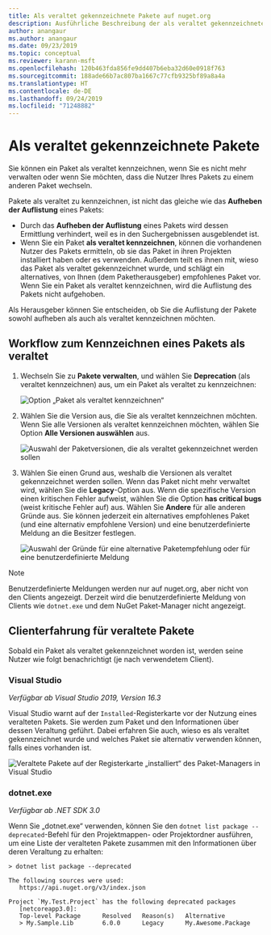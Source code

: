 ```yaml
---
title: Als veraltet gekennzeichnete Pakete auf nuget.org
description: Ausführliche Beschreibung der als veraltet gekennzeichneten Pakete und der Art und Weise, wie diese Informationen von den Clients angezeigt werden
author: anangaur
ms.author: anangaur
ms.date: 09/23/2019
ms.topic: conceptual
ms.reviewer: karann-msft
ms.openlocfilehash: 120b463fda856fe9dd407b6eba32d60e0918f763
ms.sourcegitcommit: 188ade66b7ac807ba1667c77cfb9325bf89a8a4a
ms.translationtype: HT
ms.contentlocale: de-DE
ms.lasthandoff: 09/24/2019
ms.locfileid: "71248882"
---
```

# <a name="deprecating-packages"></a>Als veraltet gekennzeichnete Pakete

Sie können ein Paket als veraltet kennzeichnen, wenn Sie es nicht mehr verwalten oder wenn Sie möchten, dass die Nutzer Ihres Pakets zu einem anderen Paket wechseln. 

Pakete als veraltet zu kennzeichnen, ist nicht das gleiche wie das **Aufheben der Auflistung** eines Pakets:
* Durch das **Aufheben der Auflistung** eines Pakets wird dessen Ermittlung verhindert, weil es in den Suchergebnissen ausgeblendet ist. 
* Wenn Sie ein Paket **als veraltet kennzeichnen**, können die vorhandenen Nutzer des Pakets ermitteln, ob sie das Paket in ihren Projekten installiert haben oder es verwenden. Außerdem teilt es ihnen mit, wieso das Paket als veraltet gekennzeichnet wurde, und schlägt ein alternatives, von Ihnen (dem Paketherausgeber) empfohlenes Paket vor. Wenn Sie ein Paket als veraltet kennzeichnen, wird die Auflistung des Pakets nicht aufgehoben. 

Als Herausgeber können Sie entscheiden, ob Sie die Auflistung der Pakete sowohl aufheben als auch als veraltet kennzeichnen möchten.

## <a name="deprecation-workflow"></a>Workflow zum Kennzeichnen eines Pakets als veraltet
1. Wechseln Sie zu **Pakete verwalten**, und wählen Sie **Deprecation** (als veraltet kennzeichnen) aus, um ein Paket als veraltet zu kennzeichnen:

    ![Option „Paket als veraltet kennzeichnen“](media/deprecation-select-option.png)

2. Wählen Sie die Version aus, die Sie als veraltet kennzeichnen möchten. Wenn Sie alle Versionen als veraltet kennzeichnen möchten, wählen Sie Option **Alle Versionen auswählen** aus.

    ![Auswahl der Paketversionen, die als veraltet gekennzeichnet werden sollen](media/deprecation-select-version.png)

3. Wählen Sie einen Grund aus, weshalb die Versionen als veraltet gekennzeichnet werden sollen. Wenn das Paket nicht mehr verwaltet wird, wählen Sie die **Legacy**-Option aus. Wenn die spezifische Version einen kritischen Fehler aufweist, wählen Sie die Option **has critical bugs** (weist kritische Fehler auf) aus. Wählen Sie **Andere** für alle anderen Gründe aus. Sie können jederzeit ein alternatives empfohlenes Paket (und eine alternativ empfohlene Version) und eine benutzerdefinierte Meldung an die Besitzer festlegen. 

    ![Auswahl der Gründe für eine alternative Paketempfehlung oder für eine benutzerdefinierte Meldung](media/deprecation-save.png)

> [!Note]
> Benutzerdefinierte Meldungen werden nur auf nuget.org, aber nicht von den Clients angezeigt. Derzeit wird die benutzerdefinierte Meldung von Clients wie `dotnet.exe` und dem NuGet Paket-Manager nicht angezeigt.

## <a name="client-experience-for-deprecated-packages"></a>Clienterfahrung für veraltete Pakete
Sobald ein Paket als veraltet gekennzeichnet worden ist, werden seine Nutzer wie folgt benachrichtigt (je nach verwendetem Client).

### <a name="visual-studio"></a>Visual Studio 
*Verfügbar ab Visual Studio 2019, Version 16.3*

Visual Studio warnt auf der `Installed`-Registerkarte vor der Nutzung eines veralteten Pakets. Sie werden zum Paket und den Informationen über dessen Veraltung geführt. Dabei erfahren Sie auch, wieso es als veraltet gekennzeichnet wurde und welches Paket sie alternativ verwenden können, falls eines vorhanden ist.

   ![Veraltete Pakete auf der Registerkarte „installiert“ des Paket-Managers in Visual Studio](media/deprecation-vs.png)

### <a name="dotnetexe"></a>dotnet.exe
*Verfügbar ab .NET SDK 3.0*

Wenn Sie „dotnet.exe“ verwenden, können Sie den `dotnet list package --deprecated`-Befehl für den Projektmappen- oder Projektordner ausführen, um eine Liste der veralteten Pakete zusammen mit den Informationen über deren Veraltung zu erhalten:

```
> dotnet list package --deprecated

The following sources were used:
   https://api.nuget.org/v3/index.json

Project `My.Test.Project` has the following deprecated packages
   [netcoreapp3.0]:
   Top-level Package      Resolved   Reason(s)   Alternative
   > My.Sample.Lib        6.0.0      Legacy      My.Awesome.Package

```
